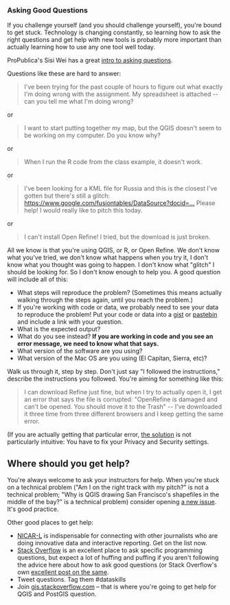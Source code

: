 ### Asking Good Questions

If you challenge yourself (and you should challenge yourself), you're bound to get stuck. Technology is changing constantly, so learning how to ask the right questions and get help with new tools is probably more important than actually learning how to use any one tool well today. <!--more-->

ProPublica's Sisi Wei has a great [intro to asking questions](https://www.propublica.org/nerds/how-to-ask-programming-questions).

Questions like these are hard to answer:

> I've been trying for the past couple of hours to figure out what exactly I'm doing wrong with the  assignment. My spreadsheet is attached -- can you tell me what I'm doing wrong?

or

> I want to start putting together my map, but the QGIS doesn't seem to be working on my computer. Do you know why?

or

> When I run the R code from the class example, it doesn't work.

or

> I've been looking for a KML file for Russia and this is the closest I've gotten but there's still a glitch: https://www.google.com/fusiontables/DataSource?docid=… Please help! I would really like to pitch this today.

or

> I can't install Open Refine! I tried, but the download is just broken.

All we know is that you're using QGIS, or R, or Open Refine. We don't know what you've tried, we don't know what happens when you try it, I don't know what you thought was going to happen. I don't know what "glitch" I should be looking for. So I don't know enough to help you. A good question will include all of this:

*   What steps will reproduce the problem? (Sometimes this means actually walking through the steps again, until you reach the problem.)
*   If you're working with code or data, we probably need to see your data to reproduce the problem! Put your code or data into a [gist](http://gist.github.com) or [pastebin](http://paste.debian.net/) and include a link with your question.
*   What is the expected output?
*   What do you see instead? **If you are working in code and you see an error message, we need to know what that says.**
*   What version of the software are you using?
*   What version of the Mac OS are you using (El Capitan, Sierra, etc)?

Walk us through it, step by step. Don't just say "I followed the instructions," describe the instructions you followed. You're aiming for something like this:

> I can download Refine just fine, but when I try to actually open it, I get an error that says the file is corrupted: "OpenRefine is damaged and can't be opened. You should move it to the Trash" -- I've downloaded it three time from three different browsers and I keep getting the same error.

(If you are actually getting that particular error, [the solution](https://github.com/OpenRefine/OpenRefine/issues/590) is not particularly intuitive: You have to fix your Privacy and Security settings.


## Where should you get help?

You're always welcome to ask your instructors for help. When you're stuck on a technical problem ("Am I on the right track with my pitch?" is not a technical problem; "Why is QGIS drawing San Francisco's shapefiles in the middle of the bay?" is a technical problem) consider opening [a new issue](https://github.com/ucb-dataj/2018/issues). It's good practice.

Other good places to get help:

*   [NICAR-L](https://www.ire.org/resource-center/listservs/subscribe-nicar-l/) is indispensable for connecting with other journalists who are doing innovative data and interactive reporting. Get on the list now.
*   [Stack Overflow](https://stackoverflow.com) is an excellent place to ask specific programming questions, but expect a lot of huffing and puffing if you aren't following the advice here about how to ask good questions (or Stack Overflow's own [excellent post on the same](https://stackoverflow.com/help/how-to-ask).
* 	Tweet questions. Tag them #dataskills
* 	Join [gis.stackoverflow.com](https://gis.stackoverflow.com) – that is where you're going to get help for QGIS and PostGIS question.

